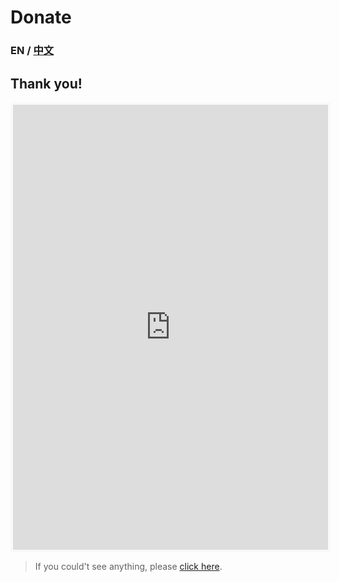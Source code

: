 # Donate

### EN / [中文](zh-cn.md)

## Thank you!

<iframe id='kofiframe' src='https://ko-fi.com/will258012/?hidefeed=true&widget=true&embed=true&preview=true' style='border:none;width:100%;padding:4px;background:#f9f9f9;' height='712' title='will258012'>
</iframe>

> If you could't see anything, please [click here](https://ko-fi.com/will258012).
